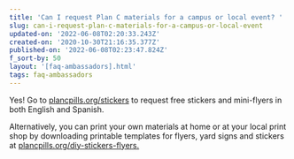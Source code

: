 ```yaml
---
title: 'Can I request Plan C materials for a campus or local event? '
slug: can-i-request-plan-c-materials-for-a-campus-or-local-event
updated-on: '2022-06-08T02:20:33.243Z'
created-on: '2020-10-30T21:16:35.377Z'
published-on: '2022-06-08T02:23:47.824Z'
f_sort-by: 50
layout: '[faq-ambassadors].html'
tags: faq-ambassadors
---
```


Yes! Go to [plancpills.org/stickers](/stickers) to request free stickers and mini-flyers in both English and Spanish.

Alternatively, you can print your own materials at home or at your local print shop by downloading printable templates for flyers, yard signs and stickers at [plancpills.org/diy-stickers-flyers.](https://plancpills.org/diy-stickers-flyers)
